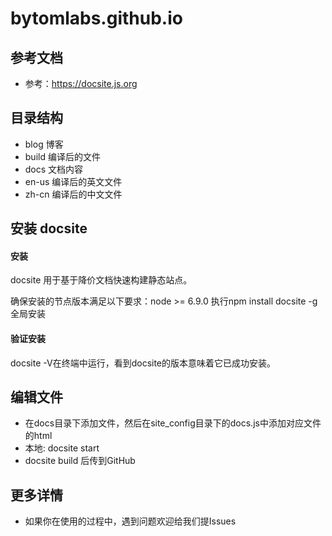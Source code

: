 # bytomlabs.github.io

## 参考文档

- 参考：https://docsite.js.org


## 目录结构

- blog   博客
- build  编译后的文件
- docs   文档内容
- en-us  编译后的英文文件
- zh-cn  编译后的中文文件


## 安装 docsite
#### 安装
docsite 用于基于降价文档快速构建静态站点。

确保安装的节点版本满足以下要求：node >= 6.9.0
执行npm install docsite -g全局安装

#### 验证安装
docsite -V在终端中运行，看到docsite的版本意味着它已成功安装。
 

## 编辑文件

- 在docs目录下添加文件，然后在site_config目录下的docs.js中添加对应文件的html
- 本地: docsite start
- docsite build 后传到GitHub


## 更多详情

- 如果你在使用的过程中，遇到问题欢迎给我们提Issues


